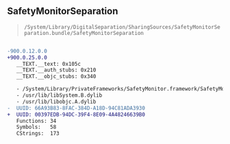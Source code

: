 ## SafetyMonitorSeparation

> `/System/Library/DigitalSeparation/SharingSources/SafetyMonitorSeparation.bundle/SafetyMonitorSeparation`

```diff

-900.0.12.0.0
+900.0.25.0.0
   __TEXT.__text: 0x105c
   __TEXT.__auth_stubs: 0x210
   __TEXT.__objc_stubs: 0x340

   - /System/Library/PrivateFrameworks/SafetyMonitor.framework/SafetyMonitor
   - /usr/lib/libSystem.B.dylib
   - /usr/lib/libobjc.A.dylib
-  UUID: 66A93B83-8FAC-384D-A18D-94C81ADA3930
+  UUID: 00397EDB-94DC-39F4-8E09-4A48246639B0
   Functions: 34
   Symbols:   58
   CStrings:  173

```
